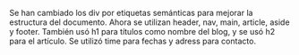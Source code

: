 Se han cambiado los div por etiquetas semánticas para mejorar la estructura del documento. Ahora se utilizan header, nav, main, article, aside y footer. También usó h1 para títulos como nombre del blog, y se usó h2 para el artículo. Se utilizó time para fechas y adress para contacto.
